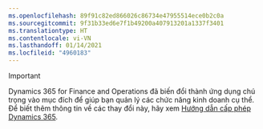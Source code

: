 ```yaml
---
ms.openlocfilehash: 89f91c82ed866026c86734e47955514ece0b2c0a
ms.sourcegitcommit: 9f31b33ed6e7f1b49200a407913201a1337f3401
ms.translationtype: HT
ms.contentlocale: vi-VN
ms.lasthandoff: 01/14/2021
ms.locfileid: "4960183"
---
```

> [!IMPORTANT]
> Dynamics 365 for Finance and Operations đã biến đổi thành ứng dụng chú trọng vào mục đích để giúp bạn quản lý các chức năng kinh doanh cụ thể. Để biết thêm thông tin về các thay đổi này, hãy xem [Hướng dẫn cấp phép Dynamics 365](https://go.microsoft.com/fwlink/p/?LinkId=866544).
 
